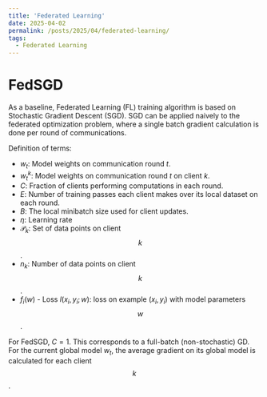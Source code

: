 ```yaml
---
title: 'Federated Learning'
date: 2025-04-02
permalink: /posts/2025/04/federated-learning/
tags:
  - Federated Learning
---
```


FedSGD
======

As a baseline, Federated Learning (FL) training algorithm is based on Stochastic Gradient Descent (SGD). SGD can be applied naively to the federated optimization problem, where a single batch gradient calculation is done per round of communications.

Definition of terms:
- $w_t$: Model weights on communication round $t$.
- $w_t^k$: Model weights on communication round $t$ on client $k$.
- $C$: Fraction of clients performing computations in each round.
- $E$: Number of training passes each client makes over its local dataset on each round.
- $B$: The local minibatch size used for client updates.
- $\eta$: Learning rate
- $\mathcal{P}_k$: Set of data points on client $$k$$.
- $n_k$: Number of data points on client $$k$$.
- $f_i(w)$ - Loss $l(x_i,y_i;w)$: loss on example $(x_i,y_i)$ with model parameters $$w$$.

For FedSGD, $C = 1$. This corresponds to a full-batch (non-stochastic) GD. For the current global model $w_t$, the average gradient on its global model is calculated for each client $$k$$.

